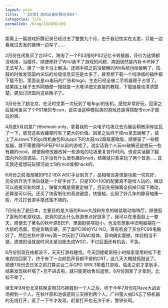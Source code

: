 ```yaml
---
layout: post
title:  "【日常】游戏设备折腾记录04"
categories: life
permalink: /blog/2024081100
---
```


距离上一篇游戏折腾记录已经过去了整整九个月，由于我记性实在太差，只能一边看我过去发的微博一边写了……

2月份在闲鱼买了台SFC，海淘了一个PS3用的PS2记忆卡转接器，评价为这俩都没啥用，当摆件。顺便修好了WiiU装不了游戏的问题，病因居然是内存卡坏掉了无法写入，换了一张卡马上解决。还顺手把之前没破解的Wii系统也给破解了，捣鼓的时候发现国内论坛的垃圾信息实在是太多了，甚至想下载一个纯净版的插件都下载不到，里面全是xx电玩的广告和logo，生态已经全被二手机器贩子占领了。结果挂上梯子去外网随便一搜就是一大堆详细又直接的教程，下载链接也清清楚楚。更加讨厌国内这些贩子了。

3月份去了趟北京，在泛时空第一次玩到了电车go的街机，感觉非常好玩，回家之后就闲鱼买了个PS1用的专con，说实话这种模拟类的游戏还是得搭配专con才能玩的爽。

4月底5月初是广州bemani only，拿着我的一众电子垃圾过去为展会稍微添砖加瓦了一下，感觉这些收藏顿时有了更大的价值。回家之后终于把ns拿去破解了，装上了从sows下的gc街机曲包和从ppx下的太鼓ns2超级塞歌版，顺便装了一些模拟器，就不需要用PSP玩PS1以前的游戏了。说实话我个人玩ns破解还是想玩一些有趣的mod，顺便用修改器改掉一些游戏的垃圾重复劳作时间，但说实话翻了翻国内外的资源站，几乎没有什么很有趣的mod，结果就只拿来玩了两个音游……其实我还挺想玩玩银河战士5的mod或者hack的。

6月份之前海淘赌的PS2 IIDX ASC手台到货了，品相相当差但是功能一切完好，完全拆开洗干净后就是一个好手台了。只是100+100的配置真不是给人玩的，微动可以直接买新的焊上，弹簧大概是需要定做了。目前先把弹簧全拆掉只留下微动，还算是可以玩。还买了块客制化的音游键盘，快银轴，比用了好几年的静音轴重一些，不过打音游手感还蛮不错的。

7月份去了趟日本，主要目的是大坂的Rave大战和东京的破盆联动咖啡厅，顺便逛了逛秋的老游戏店。说真的这比什么旅游景点好逛多了，我可以在里面逛上一整天。顺便去了著名的秋叶原BEEP，里面挺狭窄挺小，也没有想象中旧电脑摆在一大排的场面，但是货确实硬，买了盒PC98的YU-NO，等有机会了买台PC98电脑好了。然后在秋叶原Hey第一次玩到了DBAC框体，音响确实震撼，体验相当不错。遗憾的话就是时间太紧没能去成WGC，不过后面还有机会，不急。

8月份到现在啥都没干，天天打游戏睡觉。今天回姥姥家把小时候家里用的松下老电视拉回家了，终于有了一台颜色声音都不错的CRT，这几天大概就捣鼓这了。顺便7月份去日本之前打算买台二手GPD WIN 3带着打游戏，临走之前才拿到手，结果发现摇杆塌了+充不进去电，就只能寄给售后返修，8月份回家了才拿到，比较不幸了。

继去年9月份北京核聚变用3DS擦肩到一个人之后，终于今年7月份在Rave大战会场擦到一个人，在秋叶原和池袋逛街三天擦到两个人。广州萤火虫D4忘了把机器的无线打开，逛了一下午才发现，赶紧打开也无济于补，警钟长鸣。
